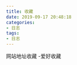 ```yaml
---
title: 收藏 
date: 2019-09-17 20:48:18
categories:
- 日志
tags:
- 日志
---
```


网站地址收藏 -爱好收藏 

<!-- more -->